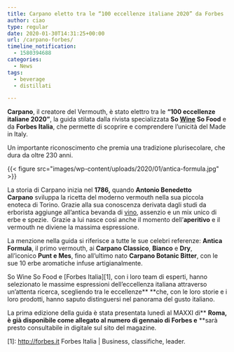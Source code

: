 ```yaml
---
title: Carpano eletto tra le “100 eccellenze italiane 2020” da Forbes
author: ciao
type: regular
date: 2020-01-30T14:31:25+00:00
url: /carpano-forbes/
timeline_notification:
  - 1580394688
categories:
  - News
tags:
  - beverage
  - distillati

---
```

**Carpano**, il creatore del Vermouth, è stato elettro tra le **“100 eccellenze italiane 2020”**, la guida stilata dalla rivista specializzata **So <a href="https://aleepepe.com/2020/01/26/carlo-zucchetti-vino-tuscia/" target="_blank" rel="noreferrer noopener" aria-label=" (apre in una nuova scheda)">Wine</a> So Food** e da **Forbes Italia**, che permette di scoprire e comprendere l’unicità del Made in Italy. 

Un importante riconoscimento che premia una tradizione plurisecolare, che dura da oltre 230 anni.


{{< figure src="images/wp-content/uploads/2020/01/antica-formula.jpg" >}}


La storia di Carpano inizia nel **1786,** quando **Antonio Benedetto Carpano** sviluppa la ricetta del moderno vermouth nella sua piccola enoteca di Torino. Grazie alla sua conoscenza derivata dagli studi da erborista aggiunge all’antica bevanda di <a href="https://aleepepe.com/2020/01/12/vini-zanchi/" target="_blank" rel="noreferrer noopener" aria-label=" (apre in una nuova scheda)">vino</a>, assenzio e un mix unico di erbe e spezie.  Grazie a lui nasce così anche il momento dell’**aperitivo** e il vermouth ne diviene la massima espressione.

La menzione nella guida si riferisce a tutte le sue celebri referenze:&nbsp;**Antica Formula**, il primo vermouth, ai&nbsp;**Carpano Classico**,&nbsp;**Bianco**&nbsp;e&nbsp;**Dry**, all’iconico&nbsp;**Punt e Mes**, fino all’ultimo nato&nbsp;**Carpano Botanic Bitter**, con le sue 10 erbe aromatiche infuse artigianalmente.&nbsp;

So Wine So Food e [Forbes Italia][1], con i loro team di esperti, hanno selezionato le massime espressioni dell’eccellenza italiana attraverso un’attenta ricerca, scegliendo tra le eccellenze**&nbsp;**che, con le loro storie e i loro prodotti, hanno saputo distinguersi nel panorama del gusto italiano.

La prima edizione della guida è stata presentata lunedì al MAXXI di**&nbsp;**Roma, è già disponibile come allegato al numero di gennaio di Forbes e**&nbsp;**sarà presto consultabile in digitale sul sito del magazine.

 [1]: http://forbes.it Forbes Italia | Business, classifiche, leader.